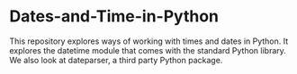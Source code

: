 # Dates-and-Time-in-Python
This repository explores ways of working with times and dates in Python. It explores the datetime module that comes with the standard Python library. We also look at dateparser, a third party Python package.


